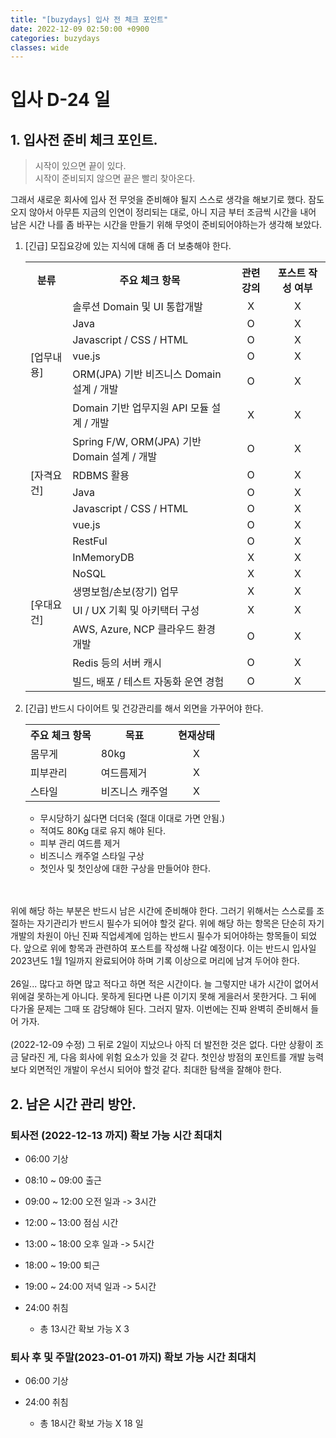```yaml
---
title: "[buzydays] 입사 전 체크 포인트"
date: 2022-12-09 02:50:00 +0900
categories: buzydays
classes: wide
---
```

# 입사 D-24 일

## 1. 입사전 준비 체크 포인트.

> 시작이 있으면 끝이 있다.  
시작이 준비되지 않으면 끝은 빨리 찾아온다.

그래서 새로운 회사에 입사 전 무엇을 준비해야 될지 스스로 생각을 해보기로 했다. 잠도 오지 않아서 아무튼 지금의 인연이 정리되는 대로, 아니 지금 부터 조금씩 시간을 내어 남은 시간 나를 좀 바꾸는 시간을 만들기 위해 무엇이 준비되어야하는가 생각해 보았다. 

1. [긴급] 모집요강에 있는 지식에 대해 좀 더 보충해야 한다.

    <table>
        <tr>
            <th>분류</th>
            <th>주요 체크 항목</th>
            <th>관련 강의</th>
            <th>포스트 작성 여부</th>
        </tr>
        <tr>
            <td rowspan="6">[업무내용]</td>
            <td>솔루션 Domain 및 UI 통합개발</td>
            <td align="center">X</td>
            <td align="center">X</td>
        </tr>
        <tr>
            <td>Java</td>
            <td align="center">O</td>
            <td align="center">X</td>
        </tr>
        <tr>
            <td>Javascript / CSS / HTML</td>
            <td align="center">O</td>
            <td align="center">X</td>
        </tr>
        <tr>
            <td>vue.js</td>
            <td align="center">O</td>
            <td align="center">X</td>
        </tr>
        <tr>
            <td>ORM(JPA) 기반 비즈니스 Domain 설계 / 개발</td>
            <td align="center">O</td>
            <td align="center">X</td>
        </tr>
        <tr>
            <td>Domain 기반 업무지원 API 모듈 설계 / 개발</td>
            <td align="center">X</td>
            <td align="center">X</td>
        </tr>
        <tr>
            <td rowspan="5">[자격요건]</td>
            <td>Spring F/W, ORM(JPA) 기반 Domain 설계 / 개발</td>
            <td align="center">O</td>
            <td align="center">X</td>
        </tr>
        <tr>
            <td>RDBMS 활용</td>
            <td align="center">O</td>
            <td align="center">X</td>
        </tr>
        <tr>
            <td>Java</td>
            <td align="center">O</td>
            <td align="center">X</td>
        </tr>
        <tr>
            <td>Javascript / CSS / HTML</td>
            <td align="center">O</td>
            <td align="center">X</td>
        </tr>
        <tr>
            <td>vue.js</td>
            <td align="center">O</td>
            <td align="center">X</td>
        </tr>
        <tr>
            <td rowspan="8">[우대요건]</td>
            <td>RestFul</td>
            <td align="center">O</td>
            <td align="center">X</td>
        </tr>
        <tr>
            <td>InMemoryDB</td>
            <td align="center">X</td>
            <td align="center">X</td>
        </tr>
        <tr>
            <td>NoSQL</td>
            <td align="center">X</td>
            <td align="center">X</td>
        </tr>
        <tr>
            <td>생명보험/손보(장기) 업무</td>
            <td align="center">X</td>
            <td align="center">X</td>
        </tr>
        <tr>
            <td>UI / UX 기획 및 아키택터 구성</td>
            <td align="center">X</td>
            <td align="center">X</td>
        </tr>    
        <tr>
            <td>AWS, Azure, NCP 클라우드 환경 개발</td>
            <td align="center">O</td>
            <td align="center">X</td>
        </tr>       
        <tr>
            <td>Redis 등의 서버 캐시</td>
            <td align="center">O</td>
            <td align="center">X</td>
        </tr>    
        <tr>
            <td>빌드, 배포 / 테스트 자동화 운연 경험</td>
            <td align="center">O</td>
            <td align="center">X</td>
        </tr>    
    </table>

2. [긴급] 반드시 다이어트 및 건강관리를 해서 외면을 가꾸어야 한다.

    <table>
        <tr>
            <th>주요 체크 항목</th>
            <th>목표</th>
            <th>현재상태</th>
        </tr>
        <tr>
            <td>몸무게</td>
            <td>80kg</td>
            <td align="center">X</td>
        </tr> 
        <tr>
            <td>피부관리</td>
            <td>여드름제거</td>
            <td align="center">X</td>
        </tr>     
        <tr>
            <td>스타일</td>
            <td>비즈니스 캐주얼</td>
            <td align="center">X</td>
        </tr>      
    </table>

    - 무시당하기 싫다면 더더욱 (절대 이대로 가면 안됨.)
    - 적여도 80Kg 대로 유지 해야 된다.
    - 피부 관리 여드름 제거
    - 비즈니스 캐주얼 스타일 구상
    - 첫인사 및 첫인상에 대한 구상을 만들어야 한다.

<br/><br/>
위에 해당 하는 부분은 반드시 남은 시간에 준비해야 한다. 그러기 위해서는 스스로를 조절하는 자기관리가 반드시 필수가 되어야 할것 같다. 위에 해당 하는 항목은 단순히 자기개발의 차원이 아닌 진짜 직업세계에 임하는 반드시 필수가 되어야하는 항목들이 되었다. 앞으로 위에 항목과 관련하여 포스트를 작성해 나갈 예정이다. 이는 반드시 입사일 2023년도 1월 1일까지 완료되어야 하며 기록 이상으로 머리에 남겨 두어야 한다.
<br/><br/>
26일... 많다고 하면 많고 적다고 하면 적은 시간이다. 늘 그렇지만 내가 시간이 없어서 위에걸 못하는게 아니다. 못하게 된다면 나른 이기지 못해 게을러서 못한거다. 그 뒤에 다가올 문제는 그때 또 감당해야 된다. 그러지 말자. 이번에는 진짜 완벽히 준비해서 들어 가자.
<br/><br/>
(2022-12-09 수정) 그 뒤로 2일이 지났으나 아직 더 발전한 것은 없다. 다만 상황이 조금 달라진 게, 다음 회사에 위험 요소가 있을 것 같다. 첫인상 방점의 포인트를 개발 능력 보다 외면적인 개발이 우선시 되어야 할것 같다. 최대한 탐색을 잘해야 한다.

## 2. 남은 시간 관리 방안.
### 퇴사전 (2022-12-13 까지) 확보 가능 시간 최대치

- 06:00 기상
- 08:10 ~ 09:00 출근
- 09:00 ~ 12:00 오전 일과 -> 3시간
- 12:00 ~ 13:00 점심 시간
- 13:00 ~ 18:00 오후 일과 -> 5시간
- 18:00 ~ 19:00 퇴근
- 19:00 ~ 24:00 저녁 일과 -> 5시간
- 24:00 취침

    - 총 13시간 확보 가능 X 3

### 퇴사 후 및 주말(2023-01-01 까지) 확보 가능 시간 최대치

- 06:00 기상
- 24:00 취침

    -   총 18시간 확보 가능 X 18 일